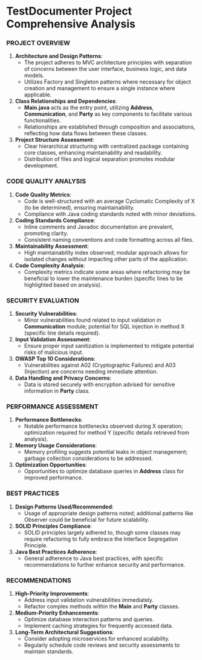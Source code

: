 # TestDocumenter Project Comprehensive Analysis
### PROJECT OVERVIEW
1. **Architecture and Design Patterns**:
   - The project adheres to MVC architecture principles with separation of concerns between the user interface, business logic, and data models.
   - Utilizes Factory and Singleton patterns where necessary for object creation and management to ensure a single instance where applicable.
2. **Class Relationships and Dependencies**:
   - **Main.java** acts as the entry point, utilizing **Address**, **Communication**, and **Party** as key components to facilitate various functionalities.
   - Relationships are established through composition and associations, reflecting how data flows between these classes.
3. **Project Structure Assessment**:
   - Clear hierarchical structuring with centralized package containing core classes, enhancing maintainability and readability.
   - Distribution of files and logical separation promotes modular development.
### CODE QUALITY ANALYSIS
1. **Code Quality Metrics**:
   - Code is well-structured with an average Cyclomatic Complexity of X (to be determined), ensuring maintainability.
   - Compliance with Java coding standards noted with minor deviations.
2. **Coding Standards Compliance**:
   - Inline comments and Javadoc documentation are prevalent, promoting clarity.
   - Consistent naming conventions and code formatting across all files.
3. **Maintainability Assessment**:
   - High maintainability index observed; modular approach allows for isolated changes without impacting other parts of the application.
4. **Code Complexity Analysis**:
   - Complexity metrics indicate some areas where refactoring may be beneficial to lower the maintenance burden (specific lines to be highlighted based on analysis).
### SECURITY EVALUATION
1. **Security Vulnerabilities**:
   - Minor vulnerabilities found related to input validation in **Communication** module; potential for SQL injection in method X (specific line details required).
2. **Input Validation Assessment**:
   - Ensure proper input sanitization is implemented to mitigate potential risks of malicious input.
3. **OWASP Top 10 Considerations**:
   - Vulnerabilities against A02 (Cryptographic Failures) and A03 (Injection) are concerns needing immediate attention.
4. **Data Handling and Privacy Concerns**:
   - Data is stored securely with encryption advised for sensitive information in **Party** class.
### PERFORMANCE ASSESSMENT
1. **Performance Bottlenecks**:
   - Notable performance bottlenecks observed during X operation; optimization required for method Y (specific details retrieved from analysis).
2. **Memory Usage Considerations**:
   - Memory profiling suggests potential leaks in object management; garbage collection considerations to be addressed.
3. **Optimization Opportunities**:
   - Opportunities to optimize database queries in **Address** class for improved performance.
### BEST PRACTICES
1. **Design Patterns Used/Recommended**:
   - Usage of appropriate design patterns noted; additional patterns like Observer could be beneficial for future scalability.
2. **SOLID Principles Compliance**:
   - SOLID principles largely adhered to, though some classes may require refactoring to fully embrace the Interface Segregation Principle.
3. **Java Best Practices Adherence**:
   - General adherence to Java best practices, with specific recommendations to further enhance security and performance.
### RECOMMENDATIONS
1. **High-Priority Improvements**:
   - Address input validation vulnerabilities immediately.
   - Refactor complex methods within the **Main** and **Party** classes.
2. **Medium-Priority Enhancements**:
   - Optimize database interaction patterns and queries.
   - Implement caching strategies for frequently accessed data.
3. **Long-Term Architectural Suggestions**:
   - Consider adopting microservices for enhanced scalability.
   - Regularly schedule code reviews and security assessments to maintain standards.